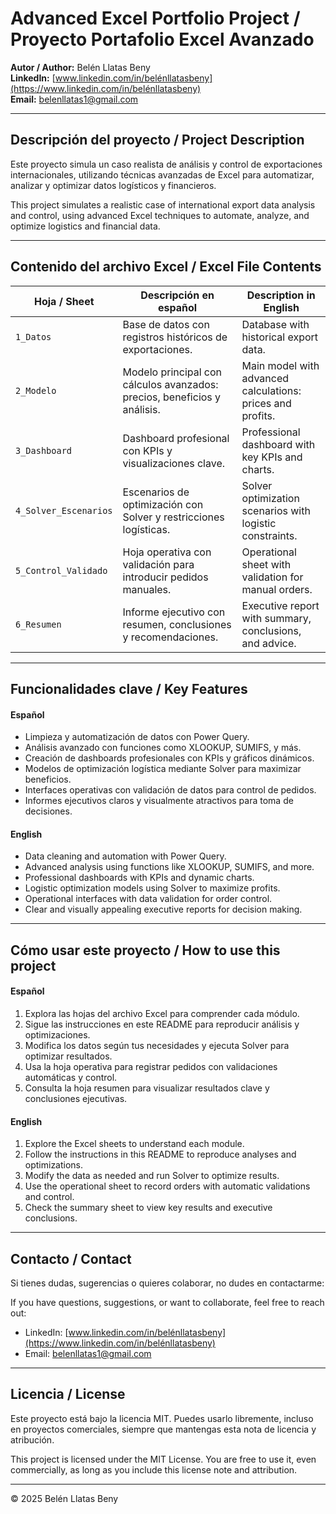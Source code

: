 # Advanced Excel Portfolio Project / Proyecto Portafolio Excel Avanzado

**Autor / Author:** Belén Llatas Beny  
**LinkedIn:** [www.linkedin.com/in/belénllatasbeny](https://www.linkedin.com/in/belénllatasbeny)  
**Email:** belenllatas1@gmail.com

---

## Descripción del proyecto / Project Description

Este proyecto simula un caso realista de análisis y control de exportaciones internacionales, utilizando técnicas avanzadas de Excel para automatizar, analizar y optimizar datos logísticos y financieros.

This project simulates a realistic case of international export data analysis and control, using advanced Excel techniques to automate, analyze, and optimize logistics and financial data.

---

## Contenido del archivo Excel / Excel File Contents

| Hoja / Sheet          | Descripción en español                                          | Description in English                                      |
|-----------------------|----------------------------------------------------------------|-------------------------------------------------------------|
| `1_Datos`             | Base de datos con registros históricos de exportaciones.      | Database with historical export data.                        |
| `2_Modelo`            | Modelo principal con cálculos avanzados: precios, beneficios y análisis. | Main model with advanced calculations: prices and profits.  |
| `3_Dashboard`         | Dashboard profesional con KPIs y visualizaciones clave.        | Professional dashboard with key KPIs and charts.             |
| `4_Solver_Escenarios` | Escenarios de optimización con Solver y restricciones logísticas. | Solver optimization scenarios with logistic constraints.    |
| `5_Control_Validado`  | Hoja operativa con validación para introducir pedidos manuales. | Operational sheet with validation for manual orders.        |
| `6_Resumen`           | Informe ejecutivo con resumen, conclusiones y recomendaciones. | Executive report with summary, conclusions, and advice.     |

---

## Funcionalidades clave / Key Features

#### Español

- Limpieza y automatización de datos con Power Query.  
- Análisis avanzado con funciones como XLOOKUP, SUMIFS, y más.  
- Creación de dashboards profesionales con KPIs y gráficos dinámicos.  
- Modelos de optimización logística mediante Solver para maximizar beneficios.  
- Interfaces operativas con validación de datos para control de pedidos.  
- Informes ejecutivos claros y visualmente atractivos para toma de decisiones.  

#### English

- Data cleaning and automation with Power Query.  
- Advanced analysis using functions like XLOOKUP, SUMIFS, and more.  
- Professional dashboards with KPIs and dynamic charts.  
- Logistic optimization models using Solver to maximize profits.  
- Operational interfaces with data validation for order control.  
- Clear and visually appealing executive reports for decision making.  

---

## Cómo usar este proyecto / How to use this project

#### Español

1. Explora las hojas del archivo Excel para comprender cada módulo.  
2. Sigue las instrucciones en este README para reproducir análisis y optimizaciones.  
3. Modifica los datos según tus necesidades y ejecuta Solver para optimizar resultados.  
4. Usa la hoja operativa para registrar pedidos con validaciones automáticas y control.  
5. Consulta la hoja resumen para visualizar resultados clave y conclusiones ejecutivas.

#### English

1. Explore the Excel sheets to understand each module.  
2. Follow the instructions in this README to reproduce analyses and optimizations.  
3. Modify the data as needed and run Solver to optimize results.  
4. Use the operational sheet to record orders with automatic validations and control.  
5. Check the summary sheet to view key results and executive conclusions.

---

## Contacto / Contact

Si tienes dudas, sugerencias o quieres colaborar, no dudes en contactarme:  

If you have questions, suggestions, or want to collaborate, feel free to reach out:  

- LinkedIn: [www.linkedin.com/in/belénllatasbeny](https://www.linkedin.com/in/belénllatasbeny)  
- Email: belenllatas1@gmail.com  

---

## Licencia / License

Este proyecto está bajo la licencia MIT. Puedes usarlo libremente, incluso en proyectos comerciales, siempre que mantengas esta nota de licencia y atribución.  

This project is licensed under the MIT License. You are free to use it, even commercially, as long as you include this license note and attribution.  

---

© 2025 Belén Llatas Beny

